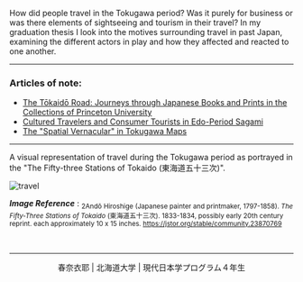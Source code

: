 How did people travel in the Tokugawa period? Was it purely for business or was there elements of sightseeing and tourism in their travel? In my graduation thesis I look into the motives surrounding travel in past Japan, examining the different actors in play and how they affected and reacted to one another. 

----

### Articles of note: 
- [The Tōkaidō Road: Journeys through Japanese Books and Prints in the Collections of Princeton University](https://www.jstor.org/stable/10.25290/prinunivlibrchro.73.1.0068)
- [Cultured Travelers and Consumer Tourists in Edo-Period Sagami](https://www.jstor.org/stable/25066305)
- [The "Spatial Vernacular" in Tokugawa Maps](https://www.jstor.org/stable/2658946)


-----

A visual representation of travel during the Tokugawa period as portrayed in the "The Fifty-three Stations of Tokaido (東海道五十三次)".

![travel](https://raw.githubusercontent.com/hall-naiya/hall-naiya.github.io/main/travel.jpg "travel" ) 

__*Image Reference*__ :
<sub>2Andō Hiroshige (Japanese painter and printmaker, 1797-1858). *The Fifty-Three Stations of Tokaido* (東海道五十三次). 1833-1834, possibly early 20th century reprint. each approximately 10 x 15 inches. [ https://jstor.org/stable/community.23870769 ](https://jstor.org/stable/community.23870769)</sub>

&nbsp;
&nbsp;
&nbsp;

----

<div align="center"> 春奈衣耶 |   北海道大学  |   現代日本学プログラム４年生 